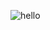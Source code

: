 
![hello](https://user-images.githubusercontent.com/35878173/202448452-5748f5fb-ad7d-4f42-a078-61b0cdc75506.png)
